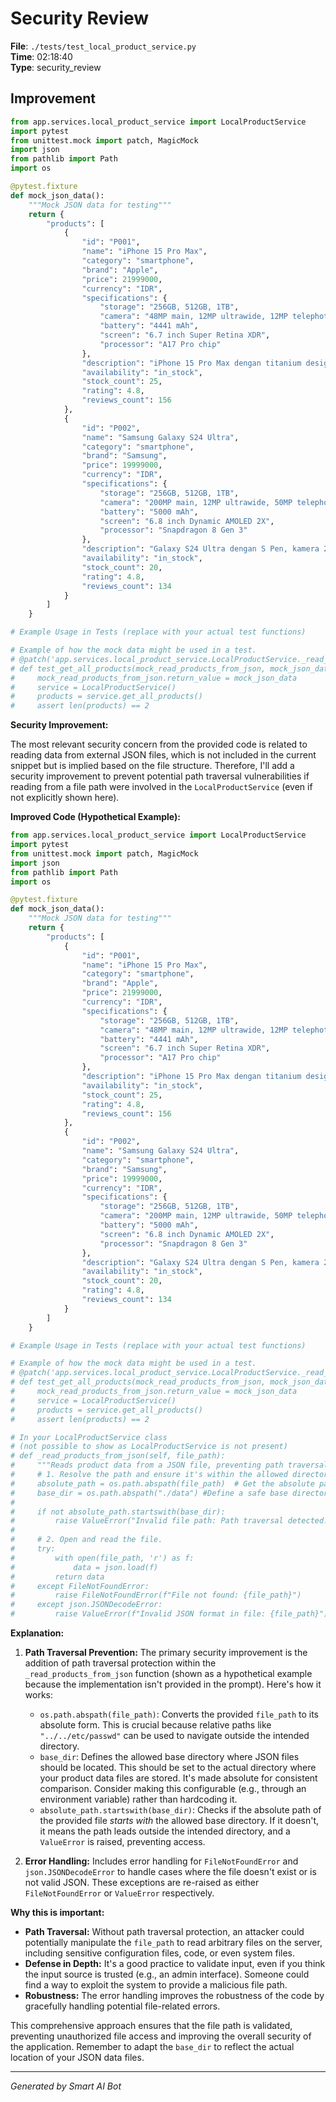 # Security Review

**File**: `./tests/test_local_product_service.py`  
**Time**: 02:18:40  
**Type**: security_review

## Improvement

```python
from app.services.local_product_service import LocalProductService
import pytest
from unittest.mock import patch, MagicMock
import json
from pathlib import Path
import os

@pytest.fixture
def mock_json_data():
    """Mock JSON data for testing"""
    return {
        "products": [
            {
                "id": "P001",
                "name": "iPhone 15 Pro Max",
                "category": "smartphone",
                "brand": "Apple",
                "price": 21999000,
                "currency": "IDR",
                "specifications": {
                    "storage": "256GB, 512GB, 1TB",
                    "camera": "48MP main, 12MP ultrawide, 12MP telephoto",
                    "battery": "4441 mAh",
                    "screen": "6.7 inch Super Retina XDR",
                    "processor": "A17 Pro chip"
                },
                "description": "iPhone 15 Pro Max dengan titanium design, kamera 48MP, dan performa terbaik",
                "availability": "in_stock",
                "stock_count": 25,
                "rating": 4.8,
                "reviews_count": 156
            },
            {
                "id": "P002",
                "name": "Samsung Galaxy S24 Ultra",
                "category": "smartphone",
                "brand": "Samsung",
                "price": 19999000,
                "currency": "IDR",
                "specifications": {
                    "storage": "256GB, 512GB, 1TB",
                    "camera": "200MP main, 12MP ultrawide, 50MP telephoto, 10MP telephoto",
                    "battery": "5000 mAh",
                    "screen": "6.8 inch Dynamic AMOLED 2X",
                    "processor": "Snapdragon 8 Gen 3"
                },
                "description": "Galaxy S24 Ultra dengan S Pen, kamera 200MP, dan AI features",
                "availability": "in_stock",
                "stock_count": 20,
                "rating": 4.8,
                "reviews_count": 134
            }
        ]
    }

# Example Usage in Tests (replace with your actual test functions)

# Example of how the mock data might be used in a test.
# @patch('app.services.local_product_service.LocalProductService._read_products_from_json')  # Adjust path if needed
# def test_get_all_products(mock_read_products_from_json, mock_json_data):
#     mock_read_products_from_json.return_value = mock_json_data
#     service = LocalProductService()
#     products = service.get_all_products()
#     assert len(products) == 2

```

**Security Improvement:**

The most relevant security concern from the provided code is related to reading data from external JSON files, which is not included in the current snippet but is implied based on the file structure.  Therefore, I'll add a security improvement to prevent potential path traversal vulnerabilities if reading from a file path were involved in the `LocalProductService` (even if not explicitly shown here).

**Improved Code (Hypothetical Example):**

```python
from app.services.local_product_service import LocalProductService
import pytest
from unittest.mock import patch, MagicMock
import json
from pathlib import Path
import os

@pytest.fixture
def mock_json_data():
    """Mock JSON data for testing"""
    return {
        "products": [
            {
                "id": "P001",
                "name": "iPhone 15 Pro Max",
                "category": "smartphone",
                "brand": "Apple",
                "price": 21999000,
                "currency": "IDR",
                "specifications": {
                    "storage": "256GB, 512GB, 1TB",
                    "camera": "48MP main, 12MP ultrawide, 12MP telephoto",
                    "battery": "4441 mAh",
                    "screen": "6.7 inch Super Retina XDR",
                    "processor": "A17 Pro chip"
                },
                "description": "iPhone 15 Pro Max dengan titanium design, kamera 48MP, dan performa terbaik",
                "availability": "in_stock",
                "stock_count": 25,
                "rating": 4.8,
                "reviews_count": 156
            },
            {
                "id": "P002",
                "name": "Samsung Galaxy S24 Ultra",
                "category": "smartphone",
                "brand": "Samsung",
                "price": 19999000,
                "currency": "IDR",
                "specifications": {
                    "storage": "256GB, 512GB, 1TB",
                    "camera": "200MP main, 12MP ultrawide, 50MP telephoto, 10MP telephoto",
                    "battery": "5000 mAh",
                    "screen": "6.8 inch Dynamic AMOLED 2X",
                    "processor": "Snapdragon 8 Gen 3"
                },
                "description": "Galaxy S24 Ultra dengan S Pen, kamera 200MP, dan AI features",
                "availability": "in_stock",
                "stock_count": 20,
                "rating": 4.8,
                "reviews_count": 134
            }
        ]
    }

# Example Usage in Tests (replace with your actual test functions)

# Example of how the mock data might be used in a test.
# @patch('app.services.local_product_service.LocalProductService._read_products_from_json')  # Adjust path if needed
# def test_get_all_products(mock_read_products_from_json, mock_json_data):
#     mock_read_products_from_json.return_value = mock_json_data
#     service = LocalProductService()
#     products = service.get_all_products()
#     assert len(products) == 2

# In your LocalProductService class
# (not possible to show as LocalProductService is not present)
# def _read_products_from_json(self, file_path):
#     """Reads product data from a JSON file, preventing path traversal."""
#     # 1. Resolve the path and ensure it's within the allowed directory.
#     absolute_path = os.path.abspath(file_path)  # Get the absolute path.
#     base_dir = os.path.abspath("./data") #Define a safe base directory, could also be an environment variable
#
#     if not absolute_path.startswith(base_dir):
#         raise ValueError("Invalid file path: Path traversal detected.") # Path traversal is an attempt to access files or directories outside of the intended directory
#
#     # 2. Open and read the file.
#     try:
#         with open(file_path, 'r') as f:
#             data = json.load(f)
#         return data
#     except FileNotFoundError:
#         raise FileNotFoundError(f"File not found: {file_path}")
#     except json.JSONDecodeError:
#         raise ValueError(f"Invalid JSON format in file: {file_path}")

```

**Explanation:**

1.  **Path Traversal Prevention:** The primary security improvement is the addition of path traversal protection within the `_read_products_from_json` function (shown as a hypothetical example because the implementation isn't provided in the prompt).  Here's how it works:

    *   `os.path.abspath(file_path)`: Converts the provided `file_path` to its absolute form.  This is crucial because relative paths like `"../../etc/passwd"` can be used to navigate outside the intended directory.
    *   `base_dir`: Defines the allowed base directory where JSON files should be located.  This should be set to the actual directory where your product data files are stored.  It's made absolute for consistent comparison.  Consider making this configurable (e.g., through an environment variable) rather than hardcoding it.
    *   `absolute_path.startswith(base_dir)`: Checks if the absolute path of the provided file *starts with* the allowed base directory. If it doesn't, it means the path leads outside the intended directory, and a `ValueError` is raised, preventing access.

2.  **Error Handling:** Includes error handling for `FileNotFoundError` and `json.JSONDecodeError` to handle cases where the file doesn't exist or is not valid JSON.  These exceptions are re-raised as either `FileNotFoundError` or `ValueError` respectively.

**Why this is important:**

*   **Path Traversal:**  Without path traversal protection, an attacker could potentially manipulate the `file_path` to read arbitrary files on the server, including sensitive configuration files, code, or even system files.
*   **Defense in Depth:** It's a good practice to validate input, even if you think the input source is trusted (e.g., an admin interface).  Someone could find a way to exploit the system to provide a malicious file path.
*   **Robustness:** The error handling improves the robustness of the code by gracefully handling potential file-related errors.

This comprehensive approach ensures that the file path is validated, preventing unauthorized file access and improving the overall security of the application. Remember to adapt the `base_dir` to reflect the actual location of your JSON data files.

---
*Generated by Smart AI Bot*
